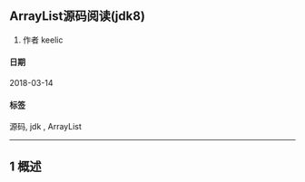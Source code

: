 ## ArrayList源码阅读(jdk8)

1. 作者 
keelic
#### 日期
2018-03-14
#### 标签
源码, jdk , ArrayList

---

## 1 概述  
